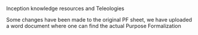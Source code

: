 Inception knowledge resources and Teleologies

Some changes have been made to the original PF sheet, we have uploaded a word document where one can find the actual Purpose Formalization
